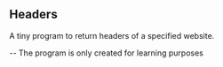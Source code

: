 ## Headers

A tiny program to return headers of a specified website.

-- The program is only created for learning purposes
